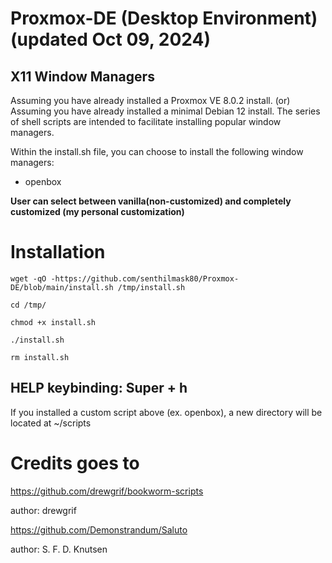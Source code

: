 # Proxmox-DE (Desktop Environment) (updated Oct 09, 2024)

## X11 Window Managers
Assuming you have already installed a Proxmox VE 8.0.2 install. (or)
Assuming you have already installed a minimal Debian 12 install.
The series of shell scripts are intended to facilitate installing popular window managers.

Within the install.sh file, you can choose to install the following window managers:

* openbox


**User can select between vanilla(non-customized) and completely customized (my personal customization)** 

# Installation

``` 
wget -qO -https://github.com/senthilmask80/Proxmox-DE/blob/main/install.sh /tmp/install.sh

cd /tmp/

chmod +x install.sh

./install.sh

rm install.sh

```
## HELP keybinding:  Super + h
If you installed a custom script above (ex. openbox), a new directory will be located at ~/scripts

# Credits goes to

https://github.com/drewgrif/bookworm-scripts

author: drewgrif


https://github.com/Demonstrandum/Saluto

author: S. F. D. Knutsen
